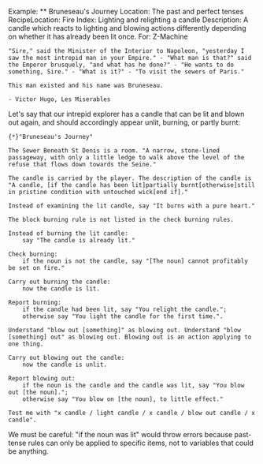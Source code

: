 Example: ** Bruneseau's Journey
Location: The past and perfect tenses
RecipeLocation: Fire
Index: Lighting and relighting a candle
Description: A candle which reacts to lighting and blowing actions differently depending on whether it has already been lit once.
For: Z-Machine

  

``` inform7
"Sire," said the Minister of the Interior to Napoleon, "yesterday I saw the most intrepid man in your Empire." - "What man is that?" said the Emperor brusquely, "and what has he done?" - "He wants to do something, Sire." - "What is it?" - "To visit the sewers of Paris."

This man existed and his name was Bruneseau.

- Victor Hugo, Les Miserables
```

  
Let's say that our intrepid explorer has a candle that can be lit and blown out again, and should accordingly appear unlit, burning, or partly burnt:

  

``` inform7
{*}"Bruneseau's Journey"

The Sewer Beneath St Denis is a room. "A narrow, stone-lined passageway, with only a little ledge to walk above the level of the refuse that flows down towards the Seine."

The candle is carried by the player. The description of the candle is "A candle, [if the candle has been lit]partially burnt[otherwise]still in pristine condition with untouched wick[end if]."

Instead of examining the lit candle, say "It burns with a pure heart."

The block burning rule is not listed in the check burning rules.

Instead of burning the lit candle:
	say "The candle is already lit."

Check burning:
	if the noun is not the candle, say "[The noun] cannot profitably be set on fire."

Carry out burning the candle:
	now the candle is lit.

Report burning:
	if the candle had been lit, say "You relight the candle.";
	otherwise say "You light the candle for the first time.".

Understand "blow out [something]" as blowing out. Understand "blow [something] out" as blowing out. Blowing out is an action applying to one thing.

Carry out blowing out the candle:
	now the candle is unlit.

Report blowing out:
	if the noun is the candle and the candle was lit, say "You blow out [the noun].";
	otherwise say "You blow on [the noun], to little effect."

Test me with "x candle / light candle / x candle / blow out candle / x candle".
```

  
We must be careful: "if the noun was lit" would throw errors because past-tense rules can only be applied to specific items, not to variables that could be anything.

